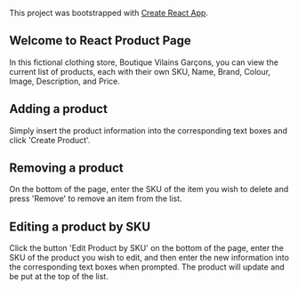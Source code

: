 This project was bootstrapped with [Create React App](https://github.com/facebook/create-react-app).

## Welcome to React Product Page
In this fictional clothing store, Boutique Vilains Garçons, you can view the current list of products, each with their own SKU, Name, Brand, Colour, Image, Description, and Price.

## Adding a product
Simply insert the product information into the corresponding text boxes and click 'Create Product'.

## Removing a product
On the bottom of the page, enter the SKU of the item you wish to delete and press 'Remove' to remove an item from the list.


## Editing a product by SKU
Click the button 'Edit Product by SKU' on the bottom of the page, enter the SKU of the product you wish to edit, and then enter the new information into the corresponding text boxes when prompted. The product will update and be put at the top of the list.
